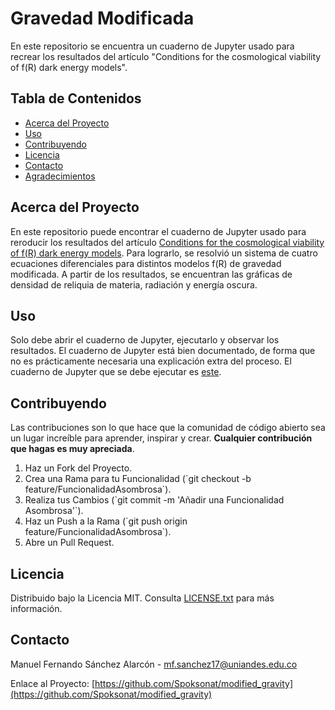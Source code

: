 # Gravedad Modificada

En este repositorio se encuentra un cuaderno de Jupyter usado para recrear los resultados del artículo "Conditions for the cosmological
viability of f(R) dark energy models".

## Tabla de Contenidos

- [Acerca del Proyecto](#acerca-del-proyecto)
- [Uso](#uso)
- [Contribuyendo](#contribuyendo)
- [Licencia](#licencia)
- [Contacto](#contacto)
- [Agradecimientos](#agradecimientos)

## Acerca del Proyecto

En este repositorio puede encontrar el cuaderno de Jupyter usado para reroducir los resultados del artículo 
[Conditions for the cosmological viability of f(R) dark energy models](https://arxiv.org/pdf/gr-qc/0612180.pdf). Para lograrlo, se resolvió
un sistema de cuatro ecuaciones diferenciales para distintos modelos f(R) de gravedad modificada. A partir de los resultados, se encuentran las gráficas
de densidad de reliquia de materia, radiación y energía oscura.

## Uso

Solo debe abrir el cuaderno de Jupyter, ejecutarlo y observar los resultados. El cuaderno de Jupyter está bien documentado, de forma que no es 
prácticamente necesaria una explicación extra del proceso. El cuaderno de Jupyter que se debe ejecutar es [este](modified_gravity/Graficas_articulo.ipynb).

## Contribuyendo

Las contribuciones son lo que hace que la comunidad de código abierto sea un lugar increíble para aprender, inspirar y crear. **Cualquier contribución que hagas es muy apreciada**.

1. Haz un Fork del Proyecto.
2. Crea una Rama para tu Funcionalidad (\`git checkout -b feature/FuncionalidadAsombrosa\`).
3. Realiza tus Cambios (\`git commit -m 'Añadir una Funcionalidad Asombrosa'\`).
4. Haz un Push a la Rama (\`git push origin feature/FuncionalidadAsombrosa\`).
5. Abre un Pull Request.

## Licencia

Distribuido bajo la Licencia MIT. Consulta [LICENSE.txt](LICENCE.txt) para más información.

## Contacto

Manuel Fernando Sánchez Alarcón  - mf.sanchez17@uniandes.edu.co

Enlace al Proyecto: [https://github.com/Spoksonat/modified_gravity](https://github.com/Spoksonat/modified_gravity)
